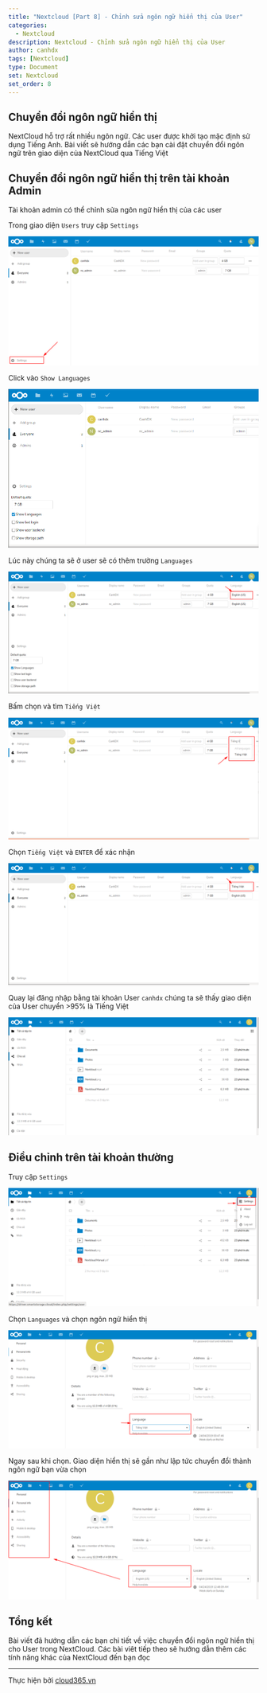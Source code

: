 ```yaml
---
title: "Nextcloud [Part 8] - Chỉnh sửa ngôn ngữ hiển thị của User"
categories:
  - Nextcloud
description: Nextcloud - Chỉnh sửa ngôn ngữ hiển thị của User
author: canhdx
tags: [Nextcloud]
type: Document
set: Nextcloud
set_order: 8
---
```


## Chuyển đổi ngôn ngữ hiển thị

NextCloud hỗ trợ rất nhiều ngôn ngữ. Các user được khởi tạo mặc định sử dụng Tiếng Anh. Bài viết sẽ hướng dẫn các bạn cài đặt chuyển đổi ngôn ngữ trên giao diện của NextCloud qua Tiếng Việt 

## Chuyển đổi ngôn ngữ hiển thị trên tài khoản Admin

Tài khoản admin có thể chỉnh sửa ngôn ngữ hiển thị của các user 

Trong giao diện `Users` truy cập `Settings`
<p align="center">
<img src="/images/img-nextcloud/nextcloud-084.png">
</p>

Click vào `Show Languages`
<p align="center">
<img src="/images/img-nextcloud/nextcloud-085.png">
</p>

Lúc này chúng ta sẽ ở user sẽ có thêm trường `Languages`
<p align="center">
<img src="/images/img-nextcloud/nextcloud-086.png">
</p>

Bấm chọn và tìm `Tiếng Việt`
<p align="center">
<img src="/images/img-nextcloud/nextcloud-087.png">
</p>

Chọn `Tiếng Việt` và `ENTER` để xác nhận
<p align="center">
<img src="/images/img-nextcloud/nextcloud-088.png">
</p>

Quay lại đăng nhập bằng tài khoản User `canhdx` chúng ta sẽ thấy giao diện của User chuyển >95% là Tiếng Việt
<p align="center">
<img src="/images/img-nextcloud/nextcloud-089.png">
</p>

## Điều chỉnh trên tài khoản thường

Truy cập `Settings`
<p align="center">
<img src="/images/img-nextcloud/nextcloud-090.png">
</p>

Chọn `Languages` và chọn ngôn ngữ hiển thị
<p align="center">
<img src="/images/img-nextcloud/nextcloud-091.png">
</p>

Ngay sau khi chọn. Giao diện hiển thị sẽ gần như lập tức chuyển đổi thành ngôn ngữ bạn vừa chọn
<p align="center">
<img src="/images/img-nextcloud/nextcloud-092.png">
</p>

## Tổng kết

Bài viết đã hướng dẫn các bạn chi tiết về việc chuyển đổi ngôn ngữ hiển thị cho User trong NextCloud. Các bài viêt tiếp theo sẽ hướng dẫn thêm các tính năng khác của NextCloud đến bạn đọc

---

Thực hiện bởi <a href="https://cloud365.vn/" target="_blank">cloud365.vn</a>